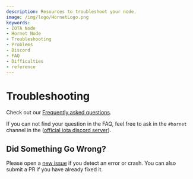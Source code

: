 ```yaml
---
description: Resources to troubleshoot your node.  
image: /img/logo/HornetLogo.png
keywords:
- IOTA Node 
- Hornet Node
- Troubleshooting
- Problems
- Discord
- FAQ
- Difficulties
- reference
---
```


# Troubleshooting

Check out our [Frequently asked questions](./references/faq.md).

If you can not find your question in the FAQ, feel free to ask in the `#hornet` channel in the ([official iota discord server](https://discord.iota.org/)).

## Did Something Go Wrong?

Please open a [new issue](https://github.com/iotaledger/hornet/issues/new) if you detect an error or crash. You can also submit a PR if you have already fixed it. 
